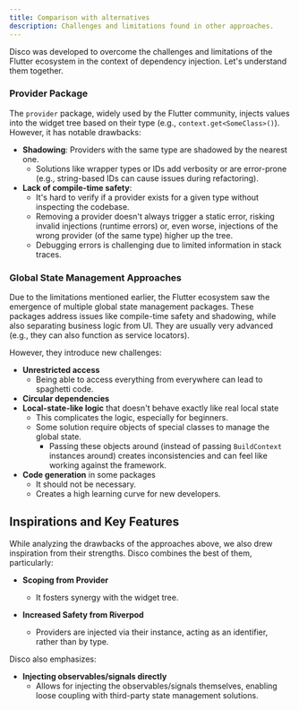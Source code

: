 ```yaml
---
title: Comparison with alternatives
description: Challenges and limitations found in other approaches.
---
```


Disco was developed to overcome the challenges and limitations of the Flutter ecosystem in the context of dependency injection. Let's understand them together.

### Provider Package  

The `provider` package, widely used by the Flutter community, injects values into the widget tree based on their type (e.g., `context.get<SomeClass>()`). However, it has notable drawbacks:  

- **Shadowing**: Providers with the same type are shadowed by the nearest one.  
  - Solutions like wrapper types or IDs add verbosity or are error-prone (e.g., string-based IDs can cause issues during refactoring).  
- **Lack of compile-time safety**:  
  - It's hard to verify if a provider exists for a given type without inspecting the codebase.  
  - Removing a provider doesn't always trigger a static error, risking invalid injections (runtime errors) or, even worse, injections of the wrong provider (of the same type) higher up the tree.  
  - Debugging errors is challenging due to limited information in stack traces.

### Global State Management Approaches

Due to the limitations mentioned earlier, the Flutter ecosystem saw the emergence of multiple global state management packages. These packages address issues like compile-time safety and shadowing, while also separating business logic from UI. They are usually very advanced (e.g., they can also function as service locators).

However, they introduce new challenges:

- **Unrestricted access**
  - Being able to access everything from everywhere can lead to spaghetti code.
- **Circular dependencies**
- **Local-state-like logic** that doesn't behave exactly like real local state
  - This complicates the logic, especially for beginners.
  - Some solution require objects of special classes to manage the global state.
    - Passing these objects around (instead of passing `BuildContext` instances around) creates inconsistencies and can feel like working against the framework.
- **Code generation** in some packages  
  - It should not be necessary.
  - Creates a high learning curve for new developers.

## Inspirations and Key Features

While analyzing the drawbacks of the approaches above, we also drew inspiration from their strengths. Disco combines the best of them, particularly:

- **Scoping from Provider**  
  - It fosters synergy with the widget tree.
  
- **Increased Safety from Riverpod**  
  - Providers are injected via their instance, acting as an identifier, rather than by type.

Disco also emphasizes:

- **Injecting observables/signals directly**  
  - Allows for injecting the observables/signals themselves, enabling loose coupling with third-party state management solutions.
